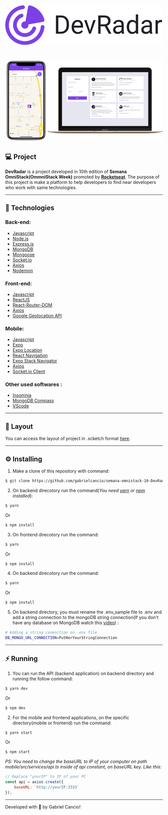 <h1 align="center">
  <img src="./.github/logo.svg">
</h1>

<h1 align="center">
  <img src="./.github/devradar.png" />
</h1>

## :computer: Project
**DevRadar** is a project developed in 10th edition of **Semana OmniStack(OmmniStack Week)** promoted by **[Rocketseat](https://github.com/Rocketseat)**. The purpose of this project is make a platform to help developers to find near developers who work with same technologies.

---

## :rocket: Technologies
### **Back-end:**
- [Javascript](https://developer.mozilla.org/en-US/docs/Web/JavaScript)
- [Node.js](https://nodejs.org/en/)
- [Express.js](https://expressjs.com/)
- [MongoDB](https://www.mongodb.com/)
- [Mongoose](https://mongoosejs.com/)
- [Socket.io](https://socket.io/)
- [Axios](https://github.com/axios/axios)
- [Nodemon](https://nodemon.io/)

### **Front-end:**
- [Javascript](https://developer.mozilla.org/)
- [ReactJS](https://pt-br.reactjs.org/)
- [React-Router-DOM](https://reactrouter.com/web/guides/quick-start)
- [Axios](https://github.com/axios/axios)
- [Google Geolocation API](https://developers.google.com/maps/documentation/geolocation/overview?hl=pt&utm_source=google&utm_medium=cpc&utm_campaign=FY18-Q2-global-demandgen-paidsearchonnetworkhouseads-cs-maps_contactsal_saf&utm_content=text-ad-none-none-DEV_c-CRE_436364851126-ADGP_Hybrid%20%7C%20AW%20SEM%20%7C%20BKWS%20~%20Places%20%7C%20EXA%20%7C%20Google%20Maps%20Geolocation%20API-KWID_43700044401406153-aud-595609270041%3Akwd-300650646226-userloc_9074281&utm_term=KW_google%20geolocation%20api-ST_google%20geolocation%20api)

### **Mobile:**
- [Javascript](https://developer.mozilla.org/en-US/docs/Web/JavaScript)
- [Expo](https://expo.io/)
- [Expo Location](https://docs.expo.io/versions/latest/sdk/location/)
- [React Navigation](https://reactnavigation.org/docs/getting-started/)
- [Expo Stack Navigator](https://reactnavigation.org/docs/stack-navigator/)
- [Axios](https://github.com/axios/axios)
- [Socket.io Client](https://socket.io/docs/client-api/)

### **Other used softwares :**
- [Insomnia](https://insomnia.rest/download)
- [MongoDB Compass](https://www.mongodb.com/products/compass)
- [VScode](https://code.visualstudio.com/)

---

## 🔖 Layout
You can access the layout of project in .scketch format [here](.github/DevRadar.sketc).

---

## :gear: Installing
1. Make a clone of this repository with command: 
```bash
$ git clone https://github.com/gabrielcancio/semana-omnistack-10-DevRadar.git

```

2. On backend direcotory run the command(*You need [yarn](https://yarnpkg.com/getting-started/install) or [npm](https://www.npmjs.com/get-npm) installed*): 
```bash
$ yarn
```
Or
```bash
$ npm install 
```
3. On frontend direcotory run the command: 
```bash
$ yarn
```
Or
```bash
$ npm install
```
4. On backend direcotory run the command:
```bash
$ yarn
```
Or
```bash
$ npm install

```
5. On backend directory, you must rename the .env_sample file to .env and add a string connection to the mongoDB string connection(If you don't have any database on MongoDB watch this [video](https://youtu.be/rPqRyYJmx2g)) :
```bash
# Adding a string conenction on .env file
DB_MONGO_URL_CONNECTION=PutHerYourStringConnection
```

---

## :zap: Running
1. You can run the API (backend application) on backend directory and running the follow command:
```bash
$ yarn dev
```
Or
```bash
$ npm dev
``` 

2. For the mobile and frontend applications, on the specific directory(mobile or frontend) run the command:
```bash
$ yarn start
```
Or
```bash
$ npm start
``` 

*PS: You need to change the baseURL to IP of your computer on path mobile/src/services/api.ts inside of api constant, on baseURL key. Like this:*

```javascript
// Replace "yourIP" to IP of your PC
const api = axios.create({
    baseURL: `http://yourIP:3333`
});
```
---
Developed with :purple_heart: by Gabriel Cancio!
